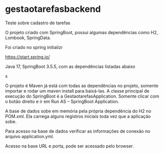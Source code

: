 # gestaotarefasbackend

Teste sobre cadastro de tarefas



O projeto criado com SpringBoot, possui algumas dependências como H2, Lombook, SpringData.



Foi criado no spring initializr



https://start.spring.io/

Java 17, SpringBoot 3.5.5, com as dependências listadas abaixo

s

O projeto é Maven já está com todas as dependências no projeto, somente importar e rodar um maven install para baixá-las.
A classe principal de execução do SpringBoot é a GestaotarefasApplication.
Somente clicar com o botão direito e ir em Run AS – SpringBoot Application.

A base de dados sobe em memória pela própria dependência do H2 no POM.xml.
Ela carrega alguns registros iniciais toda vez que a aplicação sobe.

Para acesso na base de dados verificar as informações de conexão no arquivo application.yml.

Acesso na base URL e porta, pode ser acessado pelo browser.






